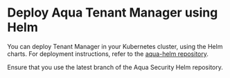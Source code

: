 # Deploy Aqua Tenant Manager using Helm

You can deploy Tenant Manager in your Kubernetes cluster, using the Helm charts. For deployment instructions, refer to the [aqua-helm repository](https://github.com/aquasecurity/aqua-helm/tree/6.5/tenant-manager#aqua-security-tenant-manager-helm-chart). 

Ensure that you use the latest branch of the Aqua Security Helm repository.